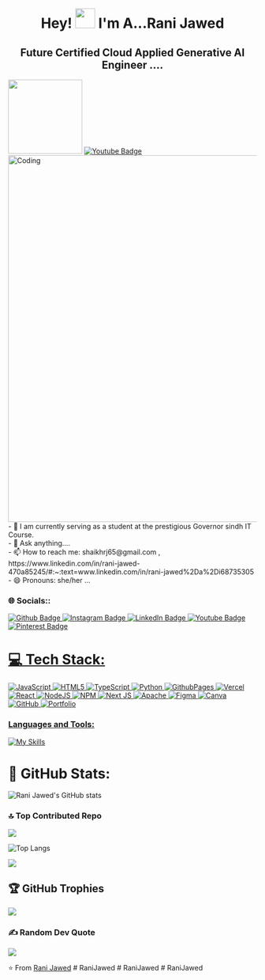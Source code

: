 
<h1 align="center">Hey! <img src="https://raw.githubusercontent.com/iampavangandhi/iampavangandhi/master/gifs/Hi.gif" height="40px"> I'm A...Rani Jawed</h1>
<h2 align="center">Future Certified Cloud Applied Generative AI Engineer ....</h2>

<!-- Profile Views Counter and Coding Image -->
 <img width="150" src="https://visitcount.itsvg.in/api?id=RaniJawed&label=Profile%20Views%20&color=11&icon=8&pretty=true" />
<img align="right" alt="Coding" width="742" src="https://techwithtech.com/wp-content/uploads/featured-subjects-in-US-bsc-computer-science.jpg"/>
    <a href="https://github.com/RaniJawed?tab=followers">
        <img src="https://img.shields.io/github/followers/RaniJawed?label=Followers&style=social" alt="Youtube Badge">
    </a>
   <p>
  - 🔭 I am currently serving as a student at the prestigious Governor sindh IT Course.<br>
  - 💬 Ask anything....<br>
  - 📫 How to reach me: shaikhrj65@gmail.com , 
    https://www.linkedin.com/in/rani-jawed-470a85245/#:~:text=www.linkedin.com/in/rani-jawed%2Da%2Di68735305<br>
  - 😄 Pronouns: she/her ...
</p>

###  🌐 Socials::
  <a href="https://github.com/RaniJawed#:~:text=RaniJawed,-RaniJawed%20%C2%B7%20she">
    <img src="https://img.shields.io/badge/Github-coral?style=for-the-badge&logo=Github&logoColor=white" alt="Github Badge"/>
  </a>
  <a href="https://www.instagram.com/mrs.jawedshaikh/#">
    <img src="https://img.shields.io/badge/Instagram-purple?style=for-the-badge&logo=instagram&logoColor=white" alt="Instagram Badge"/>
  </a>
  <a href="https://www.linkedin.com/in/rani-jawed-470a85245//#:~:text=www.linkedin.com/in/rani-jawed%2Da%2Di68735305">
    <img src="https://img.shields.io/badge/LinkedIn-blue?style=for-the-badge&logo=linkedIn&logoColor=white" alt="LinkedIn Badge"/>
  </a>
  <a href="https://www.youtube.com/@RJShaikh-5555">
    <img src="https://img.shields.io/badge/Youtube-maroon?style=for-the-badge&logo=Youtube&logoColor=white" alt="Youtube Badge"/>
  </a>
<a href="https://www.pinterest.com/shaikhrj65/">
<img src="https://img.shields.io/badge/Pinterest-deeppink?style=for-the-badge&logo=Pinterest&logoColor=white" alt="Pinterest Badge"/>
   
# 💻 Tech Stack:
![JavaScript](https://img.shields.io/badge/javascript-%23323330.svg?style=for-the-badge&logo=javascript&logoColor=%23F7DF1E) ![HTML5](https://img.shields.io/badge/html5-%23E34F26.svg?style=for-the-badge&logo=html5&logoColor=white) ![TypeScript](https://img.shields.io/badge/typescript-%23007ACC.svg?style=for-the-badge&logo=typescript&logoColor=white) ![Python](https://img.shields.io/badge/python-3670A0?style=for-the-badge&logo=python&logoColor=ffdd54) ![GithubPages](https://img.shields.io/badge/github%20pages-121013?style=for-the-badge&logo=github&logoColor=white) ![Vercel](https://img.shields.io/badge/vercel-%23000000.svg?style=for-the-badge&logo=vercel&logoColor=white) ![React](https://img.shields.io/badge/react-%2320232a.svg?style=for-the-badge&logo=react&logoColor=%2361DAFB) ![NodeJS](https://img.shields.io/badge/node.js-6DA55F?style=for-the-badge&logo=node.js&logoColor=white) ![NPM](https://img.shields.io/badge/NPM-%23CB3837.svg?style=for-the-badge&logo=npm&logoColor=white) ![Next JS](https://img.shields.io/badge/Next-black?style=for-the-badge&logo=next.js&logoColor=white) ![Apache](https://img.shields.io/badge/apache-%23D42029.svg?style=for-the-badge&logo=apache&logoColor=white) ![Figma](https://img.shields.io/badge/figma-%23F24E1E.svg?style=for-the-badge&logo=figma&logoColor=white) ![Canva](https://img.shields.io/badge/Canva-%2300C4CC.svg?style=for-the-badge&logo=Canva&logoColor=white) ![GitHub](https://img.shields.io/badge/github-%23121011.svg?style=for-the-badge&logo=github&logoColor=white) ![Portfolio](https://img.shields.io/badge/Portfolio-%23000000.svg?style=for-the-badge&logo=firefox&logoColor=#FF7139)


### Languages and Tools:
 <a href="https://skillicons.dev">
    <img src="https://skillicons.dev/icons?i=typescript,javascript,github,npm,react.js,nextjs,linux,mongodb"=9 alt="My Skills" />
</a>

# 🚀 GitHub Stats:
![Rani Jawed's GitHub stats](https://github-readme-stats.vercel.app/api?username=RaniJawed&show_icons=true&theme=dark)


### 🔝 Top Contributed Repo
![](https://github-contributor-stats.vercel.app/api?username=RaniJawed&limit=5&theme=dark&combine_all_yearly_contributions=true)

![Top Langs](https://github-readme-stats.vercel.app/api/top-langs/?username=RaniJawed&theme=dark)

![](https://github-readme-streak-stats.herokuapp.com/?user=RaniJawed&theme=dark&hide_border=false)<br/>

## 🏆 GitHub Trophies
![](https://github-profile-trophy.vercel.app/?username=RaniJawed&theme=radical&no-frame=false&no-bg=false&margin-w=4)

  
### ✍️ Random Dev Quote
![](https://quotes-github-readme.vercel.app/api?type=horizontal&theme=radical)

⭐️ From <a href="https://github.com/RaniJawed#:~:text=RaniJawed,-RaniJawed%20%C2%B7%20she">Rani Jawed</a>
#   R a n i J a w e d 
 
 #   R a n i J a w e d 
 
 #   R a n i J a w e d  
 